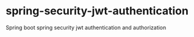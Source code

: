 # spring-security-jwt-authentication
Spring boot spring security jwt authentication and authorization
